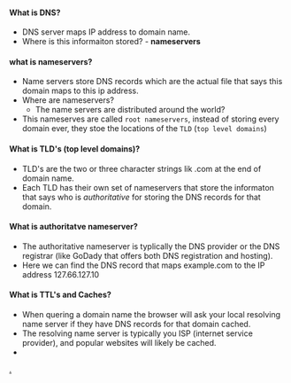 #### What is DNS?
  - DNS server maps IP address to domain name. 
  - Where is this informaiton stored? - **nameservers**

#### what is nameservers?
  - Name servers store DNS records which are the actual file that says this domain maps to this ip address.
  - Where are nameservers?
     - The name servers are distributed around the world?
  - This nameserves are called `root nameservers`, instead of storing every domain ever, they stoe the locations of the `TLD` (`top level domains`)

#### What is TLD's (top level domains)?
  - TLD's are the two or three character strings lik .com at the end of domain name.
  - Each TLD has their own set of nameservers that store the informaton that says who is _authoritative_ for storing the DNS records for that domain.

#### What is authoritatve nameserver?
  - The authoritative nameserver is typlically the DNS provider or the DNS registrar (like GoDady that offers both DNS registration and hosting).
  - Here we can find the DNS record that maps example.com to the IP address 127.66.127.10

#### What is TTL's and Caches?
  - When quering a domain name the browser will ask your local resolving name server if they have DNS records for that domain cached.
  - The resolving name server is typically you ISP (internet service provider), and popular websites will likely be cached.
  - 



[.](https://support.constellix.com/support/solutions/articles/47000862695-how-dns-works)
